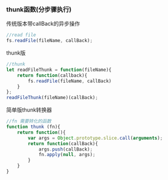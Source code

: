 ### thunk函数(分步骤执行)

传统版本带callBack的异步操作

````javascript
//read file
fs.readFile(fileName, callBack);
````

thunk版

````javascript
//thunk
let readFileThunk = function(fileName){
    return function(callback){
        fs.readFile(fileName, callBack)
    }
};
readFileThunk(fileName)(callBack);
````

简单版thunk转换器

````javascript 
//fn 需要转化的函数
function thunk (fn){
    return function(){
        var args = Object.prototype.slice.call(arguments);
        return function(callBack){
            args.push(callBack);
            fn.apply(null, args);
        }
    }
}
````